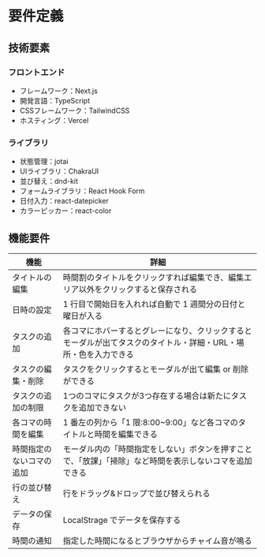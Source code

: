 # 要件定義

## 技術要素

### フロントエンド

- フレームワーク：Next.js
- 開発言語：TypeScript
- CSSフレームワーク：TailwindCSS
- ホスティング：Vercel

### ライブラリ

- 状態管理：jotai
- UIライブラリ：ChakraUI
- 並び替え：dnd-kit
- フォームライブラリ：React Hook Form
- 日付入力：react-datepicker
- カラーピッカー：react-color

## 機能要件

| 機能                     | 詳細                                                                                                            |
| ------------------------ | --------------------------------------------------------------------------------------------------------------- |
| タイトルの編集           | 時間割のタイトルをクリックすれば編集でき、編集エリア以外をクリックすると保存される                              |
| 日時の設定               | 1 行目で開始日を入れれば自動で 1 週間分の日付と曜日が入る                                                       |
| タスクの追加             | 各コマにホバーするとグレーになり、クリックするとモーダルが出てタスクのタイトル・詳細・URL・場所・色を入力できる |
| タスクの編集・削除       | タスクをクリックするとモーダルが出て編集 or 削除ができる                                                        |
| タスクの追加の制限       | 1つのコマにタスクが3つ存在する場合は新たにタスクを追加できない                                                  |
| 各コマの時間を編集       | 1 番左の列から「1 限:8:00~9:00」など各コマのタイトルと時間を編集できる                                          |
| 時間指定のないコマの追加 | モーダル内の「時間指定をしない」ボタンを押すことで、「放課」「掃除」など時間を表示しないコマを追加できる        |
| 行の並び替え             | 行をドラッグ&ドロップで並び替えられる                                                                           |
| データの保存             | LocalStrage でデータを保存する                                                                                  |
| 時間の通知               | 指定した時間になるとブラウザからチャイム音が鳴る                                                                |
